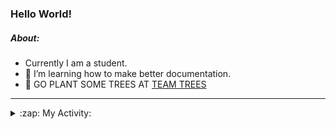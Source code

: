 ### Hello World!

##### About:
- Currently I am a student.
- 🌱 I’m learning how to make better documentation.
- 🌱 GO PLANT SOME TREES AT [TEAM TREES](https://teamtrees.org/)

---
<details>
  <summary>:zap: My Activity:</summary>
  
<!--START_SECTION:waka-->
![Code Time](http://img.shields.io/badge/Code%20Time-1%2C120%20hrs%2010%20mins-blue)

**I'm a Night 🦉** 

```text
🌞 Morning                1420 commits        ██░░░░░░░░░░░░░░░░░░░░░░░   09.30 % 
🌆 Daytime                5304 commits        █████████░░░░░░░░░░░░░░░░   34.74 % 
🌃 Evening                4360 commits        ███████░░░░░░░░░░░░░░░░░░   28.56 % 
🌙 Night                  4184 commits        ███████░░░░░░░░░░░░░░░░░░   27.40 % 
```
📅 **I'm Most Productive on Wednesday** 

```text
Monday                   2298 commits        ████░░░░░░░░░░░░░░░░░░░░░   15.05 % 
Tuesday                  1866 commits        ███░░░░░░░░░░░░░░░░░░░░░░   12.22 % 
Wednesday                3635 commits        ██████░░░░░░░░░░░░░░░░░░░   23.81 % 
Thursday                 1901 commits        ███░░░░░░░░░░░░░░░░░░░░░░   12.45 % 
Friday                   1529 commits        ███░░░░░░░░░░░░░░░░░░░░░░   10.01 % 
Saturday                 1381 commits        ██░░░░░░░░░░░░░░░░░░░░░░░   09.05 % 
Sunday                   2658 commits        ████░░░░░░░░░░░░░░░░░░░░░   17.41 % 
```


📊 **This Week I Spent My Time On** 

```text
🔥 Editors: 
VS Code                  8 hrs 10 mins       █████████████████████████   100.00 % 

🐱‍💻 Projects: 
praise                   4 hrs 2 mins        ████████████░░░░░░░░░░░░░   49.51 % 
ai                       3 hrs 5 mins        █████████░░░░░░░░░░░░░░░░   37.80 % 
CSF22                    35 mins             ██░░░░░░░░░░░░░░░░░░░░░░░   07.24 % 
os-lab                   25 mins             █░░░░░░░░░░░░░░░░░░░░░░░░   05.17 % 
Unknown Project          1 min               ░░░░░░░░░░░░░░░░░░░░░░░░░   00.28 % 
```


 Last Updated on 27/04/2023 08:08:25 UTC
<!--END_SECTION:waka-->
</details>
